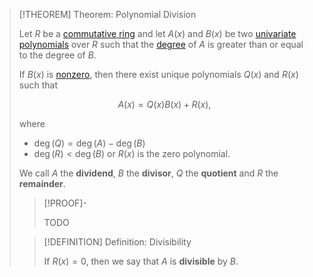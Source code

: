 >[!THEOREM] Theorem: Polynomial Division
>
>Let $R$ be a [commutative ring](../../Commutative%20Ring.md) and let $A(x)$ and $B(x)$ be two [univariate polynomials](Univariate%20Polynomial.md) over $R$ such that the [degree](../Degree%20of%20a%20Polynomial.md) of $A$ is greater than or equal to the degree of $B$.
>
>If $B(x)$ is [nonzero](../Zero%20Polynomial.md), then there exist unique polynomials $Q(x)$ and $R(x)$ such that
>
>$$
>A(x) = Q(x)B(x) + R(x),
>$$
>
>where 
>- $\deg(Q) = \deg(A) - \deg(B)$
>- $\deg(R) \lt \deg(B)$ or $R(x)$ is the zero polynomial.
>
>We call $A$ the **dividend**, $B$ the **divisor**, $Q$ the **quotient** and $R$ the **remainder**.
>
>>[!PROOF]-
>>
>>TODO
>>
>
>>[!DEFINITION] Definition: Divisibility
>>
>>If $R(x) = 0$, then we say that $A$ is **divisible** by $B$.
>>
>